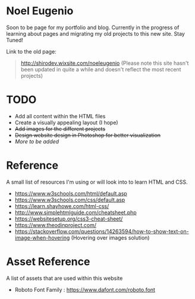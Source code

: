 # Noel Eugenio

Soon to be page for my portfolio and blog. Currently in the progress of learning about pages and migrating my old projects to this new site. Stay Tuned!

Link to the old page:
> http://shirodev.wixsite.com/noeleugenio
(Please note this site hasn't been updated in quite a while and doesn't reflect the most recent projects)

# TODO

* Add all content within the HTML files
* Create a visually appealing layout (I hope)
* ~~Add images for the different projects~~
* ~~Design website design in Photoshop for better visualization~~
* _More to be added_

# Reference

A small list of resources I'm using or will look into to learn HTML and CSS.

* https://www.w3schools.com/html/default.asp
* https://www.w3schools.com/css/default.asp
* https://learn.shayhowe.com/html-css/
* http://www.simplehtmlguide.com/cheatsheet.php
* https://websitesetup.org/css3-cheat-sheet/
* https://www.theodinproject.com/
* https://stackoverflow.com/questions/14263594/how-to-show-text-on-image-when-hovering (Hovering over images solution)

# Asset Reference

A list of assets that are used within this website

* Roboto Font Family : https://www.dafont.com/roboto.font

